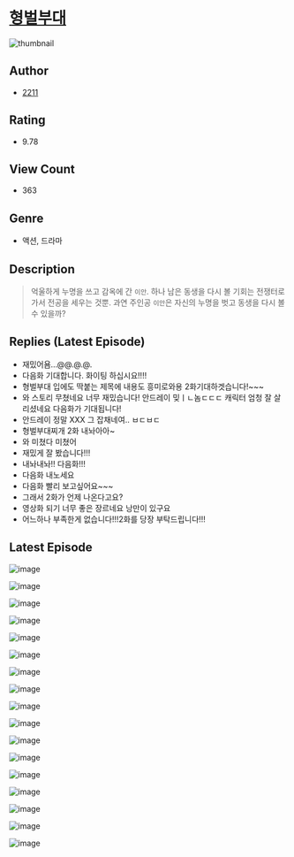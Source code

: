 # [형벌부대](https://comic.naver.com/challenge/list?titleId=810157)
![thumbnail](https://image-comic.pstatic.net/user_contents_data/challenge_comic/2023/05/23/364817/upload_3690529682498860643_480x623.jpeg)

## Author
- [2211](https://comic.naver.com/artistTitle?id=364817)

## Rating
- 9.78

## View Count
- 363

## Genre
- 액션, 드라마

## Description
> 억울하게 누명을 쓰고 감옥에 간 `이안`. 하나 남은 동생을 다시 볼 기회는 전쟁터로 가서 전공을 세우는 것뿐. 과연 주인공 `이안`은 자신의 누명을 벗고 동생을 다시 볼 수 있을까?

## Replies (Latest Episode)
- 재밌어욤…@@.@.@.
- 다음화 기대합니다. 화이팅 하십시요!!!!
- 형벌부대 입에도 딱붙는 제목에 내용도 흥미로와용 2화기대하겟습니다!~~~
- 와 스토리 무쳤네요 너무 재밌습니다! 안드레이 밎ㅣㄴ놈ㄷㄷㄷ 캐릭터 엄청 잘 살리셨네요 다음화가 기대됩니다!
- 안드레이 정말 XXX 그 잡채네여.. ㅂㄷㅂㄷ
- 형벌부대찌개 2화 내놔아아~
- 와 미쳤다 미쳤어
- 재밌게 잘 봤습니다!!!
- 내놔내놔!! 다음화!!!
- 다음화 내노세요
- 다음화 빨리 보고싶어요~~~
- 그래서 2화가 언제 나온다고요?
- 영상화 되기 너무 좋은 장르네요 낭만이 있구요
- 어느하나 부족한게 없습니다!!!2화를 당장 부탁드립니다!!!

## Latest Episode
![image](https://image-comic.pstatic.net/user_contents_data/challenge_comic/2023/05/23/364817/upload_7220784669920539193.jpeg)

![image](https://image-comic.pstatic.net/user_contents_data/challenge_comic/2023/05/23/364817/upload_3546976344106613045.jpeg)

![image](https://image-comic.pstatic.net/user_contents_data/challenge_comic/2023/05/23/364817/upload_7305743928331875897.jpeg)

![image](https://image-comic.pstatic.net/user_contents_data/challenge_comic/2023/05/23/364817/upload_3689119235905708900.jpeg)

![image](https://image-comic.pstatic.net/user_contents_data/challenge_comic/2023/05/23/364817/upload_3559030496962372453.jpeg)

![image](https://image-comic.pstatic.net/user_contents_data/challenge_comic/2023/05/23/364817/upload_7004566807816451941.jpeg)

![image](https://image-comic.pstatic.net/user_contents_data/challenge_comic/2023/05/23/364817/upload_3472619890180908134.jpeg)

![image](https://image-comic.pstatic.net/user_contents_data/challenge_comic/2023/05/23/364817/upload_3559307392634151269.jpeg)

![image](https://image-comic.pstatic.net/user_contents_data/challenge_comic/2023/05/23/364817/upload_3977858466930832741.jpeg)

![image](https://image-comic.pstatic.net/user_contents_data/challenge_comic/2023/05/23/364817/upload_3486409759680575587.jpeg)

![image](https://image-comic.pstatic.net/user_contents_data/challenge_comic/2023/05/23/364817/upload_3474027261628409188.jpeg)

![image](https://image-comic.pstatic.net/user_contents_data/challenge_comic/2023/05/23/364817/upload_7003723473824920675.jpeg)

![image](https://image-comic.pstatic.net/user_contents_data/challenge_comic/2023/05/23/364817/upload_7005175713983770981.jpeg)

![image](https://image-comic.pstatic.net/user_contents_data/challenge_comic/2023/05/23/364817/upload_7378078393933443939.jpeg)

![image](https://image-comic.pstatic.net/user_contents_data/challenge_comic/2023/05/23/364817/upload_7233125579877463139.jpeg)

![image](https://image-comic.pstatic.net/user_contents_data/challenge_comic/2023/05/23/364817/upload_3486456140277036081.jpeg)

![image](https://image-comic.pstatic.net/user_contents_data/challenge_comic/2023/05/23/364817/upload_7377848603734258740.jpeg)
